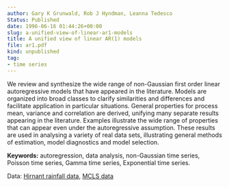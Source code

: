 ```yaml
---
author: Gary K Grunwald, Rob J Hyndman, Leanna Tedesco
Status: Published
date: 1996-06-16 01:44:26+00:00
slug: a-unified-view-of-linear-ar1-models
title: A unified view of linear AR(1) models
file: ar1.pdf
kind: unpublished
tag:
- time series
---
```



We review and synthesize the wide range of non-Gaussian first order linear autoregressive models that have appeared in the literature. Models are organized into broad classes to clarify similarities and differences and facilitate application in particular situations. General properties for process mean, variance and correlation are derived, unifying many separate results appearing in the literature. Examples illustrate the wide range of properties that can appear even under the autoregressive assumption. These results are used in analysing a variety of real data sets, illustrating general methods of estimation, model diagnostics and model selection.

**Keywords:** autoregression, data analysis, non-Gaussian time series, Poisson time series, Gamma time series, Exponential time series.

Data: [Hirnant rainfall data](https://robjhyndman.com/tsdldata/data/hirnant.dat), [MCLS data](https://robjhyndman.com/tsdldata/data/mcls82.dat)
